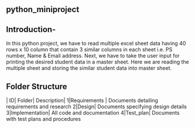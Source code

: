 ## python_miniproject

## Introduction-

In this python project, we have to read multiple excel sheet data having 40 rows x 10 column that contain 3 similar columns in each sheet i.e. PS number, Name & Email address. Next, we have to take the user input for printing the desired student data in a master sheet. Here we are reading the multiple sheet and storing the similar student data into master sheet.

## Folder Structure
| ID| Folder| Description|
1|Requirements |	Documents detailing requirements and research
2|Design|	Documents specifying design details
3|Implementation|	All code and documentation
4|Test_plan|	Documents with test plans and procedures
